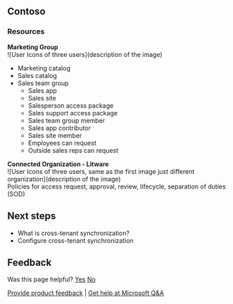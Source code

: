 ## Contoso

### Resources

**Marketing Group**  
![User Icons of three users](description of the image)  
- Marketing catalog
- Sales catalog
- Sales team group
  - Sales app
  - Sales site
  - Salesperson access package
  - Sales support access package
  - Sales team group member
  - Sales app contributor
  - Sales site member
  - Employees can request
  - Outside sales reps can request  

**Connected Organization - Litware**  
![User Icons of three users, same as the first image just different organization](description of the image)  
Policies for access request, approval, review, lifecycle, separation of duties (SOD)

## Next steps

- What is cross-tenant synchronization?
- Configure cross-tenant synchronization

## Feedback

Was this page helpful? [Yes](#) [No](#)

[Provide product feedback](#) | [Get help at Microsoft Q&A](#)